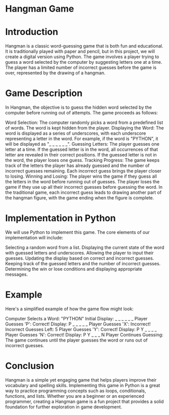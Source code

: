 
# Hangman Game
# Introduction
Hangman is a classic word-guessing game that is both fun and educational. It is traditionally played with paper and pencil, but in this project, we will create a digital version using Python. The game involves a player trying to guess a word selected by the computer by suggesting letters one at a time. The player has a limited number of incorrect guesses before the game is over, represented by the drawing of a hangman.

# Game Description
In Hangman, the objective is to guess the hidden word selected by the computer before running out of attempts. The game proceeds as follows:

Word Selection: The computer randomly picks a word from a predefined list of words. The word is kept hidden from the player.
Displaying the Word: The word is displayed as a series of underscores, with each underscore representing a letter in the word. For example, if the word is "PYTHON", it will be displayed as "_ _ _ _ _ _".
Guessing Letters: The player guesses one letter at a time. If the guessed letter is in the word, all occurrences of that letter are revealed in their correct positions. If the guessed letter is not in the word, the player loses one guess.
Tracking Progress: The game keeps track of the letters the player has already guessed and the number of incorrect guesses remaining. Each incorrect guess brings the player closer to losing.
Winning and Losing: The player wins the game if they guess all the letters in the word before running out of guesses. The player loses the game if they use up all their incorrect guesses before guessing the word. In the traditional game, each incorrect guess leads to drawing another part of the hangman figure, with the game ending when the figure is complete.

# Implementation in Python
We will use Python to implement this game. The core elements of our implementation will include:

Selecting a random word from a list.
Displaying the current state of the word with guessed letters and underscores.
Allowing the player to input their guesses.
Updating the display based on correct and incorrect guesses.
Keeping track of the guessed letters and the number of incorrect guesses.
Determining the win or lose conditions and displaying appropriate messages.
# Example
Here's a simplified example of how the game flow might look:

Computer Selects a Word: "PYTHON"
Initial Display: _ _ _ _ _ _
Player Guesses 'P': Correct! Display: P _ _ _ _ _
Player Guesses 'X': Incorrect! Incorrect Guesses Left: 5
Player Guesses 'Y': Correct! Display: P Y _ _ _ _
Player Guesses 'N': Correct! Display: P Y _ _ _ N
Player Continues Guessing: The game continues until the player guesses the word or runs out of incorrect guesses.
# Conclusion
Hangman is a simple yet engaging game that helps players improve their vocabulary and spelling skills. Implementing this game in Python is a great way to practice programming concepts such as loops, conditionals, functions, and lists. Whether you are a beginner or an experienced programmer, creating a Hangman game is a fun project that provides a solid foundation for further exploration in game development.

